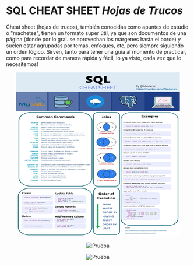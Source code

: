 # SQL CHEAT SHEET ***Hojas de Trucos***
Cheat sheet (hojas de trucos), también conocidas como apuntes de estudio ó "machetes", tienen un formato super útil, ya que son documentos de una página (donde por lo gral. se aprovechan los márgenes hasta el borde) y suelen estar agrupadas por temas, enfoques, etc, pero siempre siguiendo un orden lógico. Sirven, tanto para tener una guía al momento de practicar, como para recordar de manera rápida y fácil, lo ya visto, cada vez que lo necesitemos!

<p align="center">
  <img src="https://github.com/NoeliaFerrero/SQL-cheat-sheet/blob/main/sql_cheat sheet_1.jpg" alt="Prueba" width="450" height="450">
</p>

<p align="center">
  <img src="https://github.com/NoeliaFerrero/SQL-cheat-sheet/blob/main/sql_cheat sheet_2.jpg" alt="Prueba" width="450" height="450">
</p>

<p align="center">
  <img src="https://github.com/NoeliaFerrero/SQL-cheat-sheet/blob/main/sql_cheat sheet_3.jpg" alt="Prueba" width="450" height="450">
</p>
